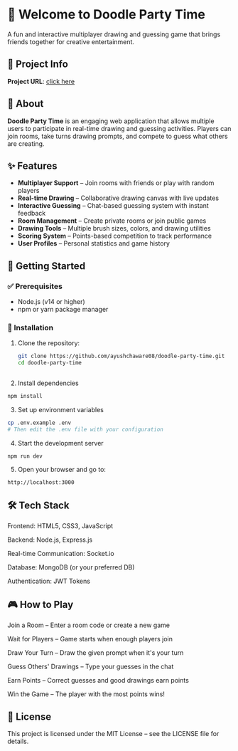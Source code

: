 # 🎉 Welcome to Doodle Party Time

A fun and interactive multiplayer drawing and guessing game that brings friends together for creative entertainment.


## 🔗 Project Info

**Project URL**: [click here](https://lovable.dev/projects/2526e469-2540-4868-8929-9ed0462687aa)

## 🎨 About

**Doodle Party Time** is an engaging web application that allows multiple users to participate in real-time drawing and guessing activities. Players can join rooms, take turns drawing prompts, and compete to guess what others are creating.


## ✨ Features

- **Multiplayer Support** – Join rooms with friends or play with random players  
- **Real-time Drawing** – Collaborative drawing canvas with live updates  
- **Interactive Guessing** – Chat-based guessing system with instant feedback  
- **Room Management** – Create private rooms or join public games  
- **Drawing Tools** – Multiple brush sizes, colors, and drawing utilities  
- **Scoring System** – Points-based competition to track performance  
- **User Profiles** – Personal statistics and game history  


## 🚀 Getting Started

### ✅ Prerequisites

- Node.js (v14 or higher)  
- npm or yarn package manager  

### 🧰 Installation

1. Clone the repository:

   ```bash
   git clone https://github.com/ayushchaware08/doodle-party-time.git
   cd doodle-party-time
  
2. Install dependencies
  ```bash
  npm install
```

3. Set up environment variables

  ```bash
  cp .env.example .env
  # Then edit the .env file with your configuration
```

4. Start the development server
  ```bash
  npm run dev
```

5. Open your browser and go to:

```arduino
http://localhost:3000
```

## 🛠️ Tech Stack
Frontend: HTML5, CSS3, JavaScript

Backend: Node.js, Express.js

Real-time Communication: Socket.io

Database: MongoDB (or your preferred DB)

Authentication: JWT Tokens

## 🎮 How to Play
Join a Room – Enter a room code or create a new game

Wait for Players – Game starts when enough players join

Draw Your Turn – Draw the given prompt when it's your turn

Guess Others' Drawings – Type your guesses in the chat

Earn Points – Correct guesses and good drawings earn points

Win the Game – The player with the most points wins!

## 📝 License
This project is licensed under the MIT License – see the LICENSE file for details.
